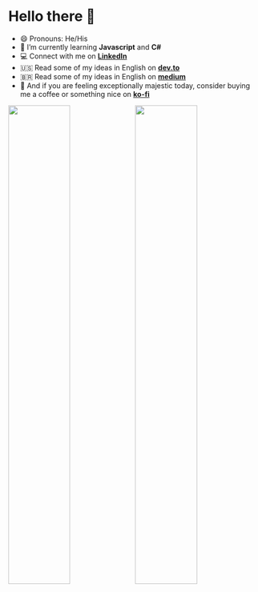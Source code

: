 <h1> Hello there 👋 </h1>

<!--
**BrunnoM7/brunnom7** is a ✨ _special_ ✨ repository because its `README.md` (this file) appears on your GitHub profile.
-->

- 😄 Pronouns: He/His
- 🌱 I’m currently learning **Javascript** and **C#**
- 💻 Connect with me on **[LinkedIn]**
- 🇺🇸 Read some of my ideas in English on **[dev.to]**
- 🇧🇷 Read some of my ideas in English on **[medium]**
- 🍺 And if you are feeling exceptionally majestic today, consider buying me a coffee or something nice on **[ko-fi]**

<p align="left">
<img width="49.5%" src="https://github-readme-stats.vercel.app/api?username=brunnom7&show_icons=true&theme=onedark&hide_border=true&count_private=true" />
<img width="49.5%" src="http://github-readme-streak-stats.herokuapp.com?user=brunnom7&theme=onedark&hide_border=true&date_format=M%20j%5B%2C%20Y%5D" />
</p>
  
<!-- <img height="250em" src="https://github-readme-stats.vercel.app/api/top-langs/?username=brunnom7&theme=onedark&hide_border=true&count_private=true&langs_count=5" /> -->

[linkedin]: https://www.linkedin.com/in/brunno-marchetti/ "Brunno Marchetti"
[dev.to]: https://dev.to/brunnom7
[medium]: https://medium.com/@brunno.marchetti7
[ko-fi]: https://ko-fi.com/brunnom7/
